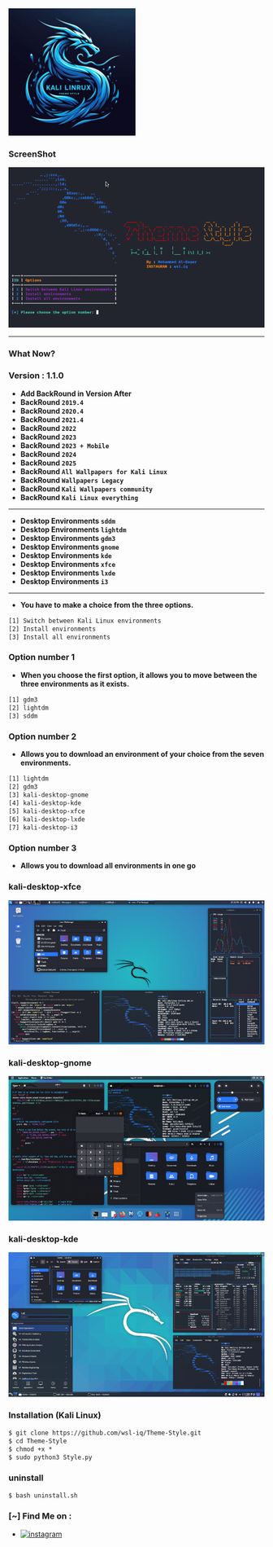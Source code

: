 <img src="image/logo.jpeg" alt="Program Icon" width="250" height="250">

### **ScreenShot**

![Logo](image/ThemeStyleIMAGE.png)

---

### **What Now?**
### **Version : 1.1.0**

- **Add BackRound in Version After**
- **BackRound `2019.4`**   
- **BackRound `2020.4`** 
- **BackRound `2021.4`** 
- **BackRound `2022`** 
- **BackRound `2023`** 
- **BackRound `2023 + Mobile`** 
- **BackRound `2024`** 
- **BackRound `2025`** 
- **BackRound `All Wallpapers for Kali Linux`** 
- **BackRound `Wallpapers Legacy`** 
- **BackRound `Kali Wallpapers community`** 
- **BackRound `Kali Linux everything`**

---


- **Desktop Environments `sddm`** 
- **Desktop Environments `lightdm`** 
- **Desktop Environments `gdm3`** 
- **Desktop Environments `gnome`** 
- **Desktop Environments `kde`** 
- **Desktop Environments `xfce`** 
- **Desktop Environments `lxde`** 
- **Desktop Environments `i3`** 
---
- **You have to make a choice from the three options.**
```
[1] Switch between Kali Linux environments
[2] Install environments
[3] Install all environments
```

### **Option number 1**
- **When you choose the first option, it allows you to move between the three environments as it exists.**
```
[1] gdm3
[2] lightdm
[3] sddm
```

### **Option number 2**
- **Allows you to download an environment of your choice from the seven environments.**
```
[1] lightdm
[2] gdm3
[3] kali-desktop-gnome
[4] kali-desktop-kde
[5] kali-desktop-xfce
[6] kali-desktop-lxde
[7] kali-desktop-i3
```

### **Option number 3**

- **Allows you to download all environments in one go**

### **kali-desktop-xfce**


![Logo](image/kali-desktop-xfce.jpg)


### **kali-desktop-gnome**


![Logo](image/kali-desktop-gnome.jpg)

### **kali-desktop-kde**


![Logo](image/kali-desktop-kde.jpg)




### **Installation (Kali Linux)**

```
$ git clone https://github.com/wsl-iq/Theme-Style.git
$ cd Theme-Style
$ chmod +x *
$ sudo python3 Style.py
```

### **uninstall**
```
$ bash uninstall.sh
```



### **[~] Find Me on :**
- [![instagram](https://img.shields.io/badge/Instagram-wsl.iq-green?style=for-the-badge&logo=instagram)](https://instagram.com/wsl.iq)



